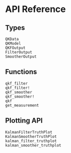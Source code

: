 # API Reference

## Types
```@docs
QKData
QKModel
QKFOutput
FilterOutput
SmootherOutput
```

## Functions
```@docs
qkf_filter
qkf_filter!
qkf_smoother
qkf_smoother!
qkf
get_measurement
```

## Plotting API

```@docs
KalmanFilterTruthPlot
KalmanSmootherTruthPlot
kalman_filter_truthplot
kalman_smoother_truthplot
```
